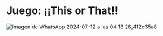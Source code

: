 # Juego: ¡¡This or That!!
![Imagen de WhatsApp 2024-07-12 a las 04 13 26_412c35a8](https://github.com/user-attachments/assets/79223f87-e0fe-46c1-94a1-9a7abf251ff2)
